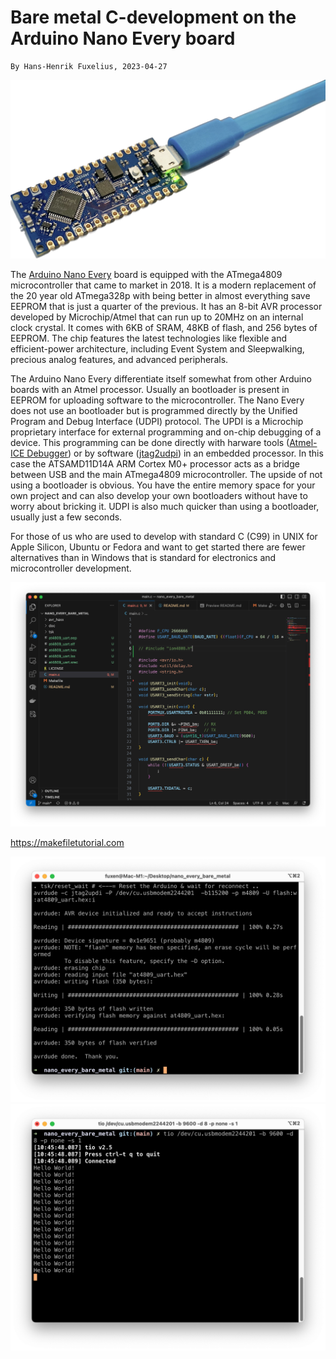 # Bare metal C-development on the Arduino Nano Every board
	By Hans-Henrik Fuxelius, 2023-04-27

<img src="doc/pic/TheNano.png"  width="600">

The [Arduino Nano Every](https://store.arduino.cc/products/arduino-nano-every) board is equipped with the ATmega4809 microcontroller that came to market in 2018. It is a modern replacement of the 20 year old ATmega328p with being better in almost everything save EEPROM that is just a quarter of the previous. It has an 8-bit AVR processor developed by Microchip/Atmel that can run up to 20MHz on an internal clock crystal. It comes with 6KB of SRAM, 48KB of flash, and 256 bytes of EEPROM. The chip features the latest technologies like flexible and efficient-power architecture, including Event System and Sleepwalking, precious analog features, and advanced peripherals.

The Arduino Nano Every differentiate itself somewhat from other Arduino boards with an Atmel processor. Usually an bootloader is present in EEPROM for uploading software to the microcontroller. The Nano Every does not use an bootloader but is programmed directly by the Unified Program and Debug Interface (UDPI) protocol. The  UPDI is a Microchip proprietary interface for external programming and on-chip debugging of a device. This programming can be done directly with harware tools ([Atmel-ICE Debugger](https://onlinedocs.microchip.com/pr/GUID-DDB0017E-84E3-4E77-AAE9-7AC4290E5E8B-en-US-4/index.html?GUID-9B349315-2842-4189-B88C-49F4E1055D7F)) or by software ([jtag2udpi](https://github.com/ElTangas/jtag2updi#)) in an embedded processor. In this case the ATSAMD11D14A ARM Cortex M0+ processor acts as a bridge between USB and the main ATmega4809 microcontroller. The upside of not using a bootloader is obvious. You have the entire memory space for your own project and can also develop your own bootloaders without have to worry about bricking it. UDPI is also much quicker than using a bootloader, usually just a few seconds.

For those of us who are used to develop with standard C (C99) in UNIX for Apple Silicon, Ubuntu or Fedora and want to get started there are fewer alternatives than in Windows that is standard for electronics and microcontroller development.

<img src="doc/pic/ms_code.png"  width="600">

https://makefiletutorial.com

<img src="doc/pic/make.png"  width="600">

<img src="doc/pic/tio.png"  width="600">